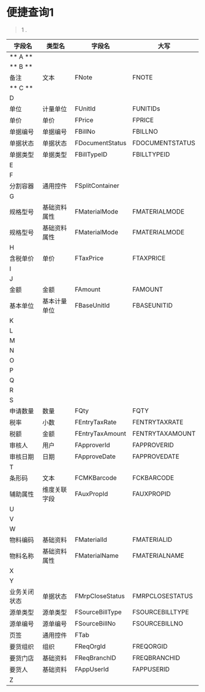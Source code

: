 # 便捷查询1

> 1 . 

| 字段名 | 类型名 | 字段名 | 大写 |
| - | - | - | - |
|** A **|
|** B **|
| 备注 | 文本 | FNote | FNOTE |
|** C **|
| D |
| 单位 | 计量单位 | FUnitId | FUNITIDs |
| 单价 | 单价 | FPrice | FPRICE |
| 单据编号 | 单据编号 | FBillNo | FBILLNO |
| 单据状态 | 单据状态 | FDocumentStatus | FDOCUMENTSTATUS |
| 单据类型 | 单据类型 | FBillTypeID | FBILLTYPEID |
| E |
| F |
| 分割容器 | 通用控件 | FSplitContainer |  |
| G |
| 规格型号 | 基础资料属性 | FMaterialMode | FMATERIALMODE |
| 规格型号 | 基础资料属性 | FMaterialMode | FMATERIALMODE |
| H |
| 含税单价 | 单价 | FTaxPrice | FTAXPRICE |
| I |
| J |
| 金额 | 金额 | FAmount | FAMOUNT |
| 基本单位 | 基本计量单位 | FBaseUnitId | FBASEUNITID |
| K |
| L |
| M |
| N |
| O |
| P |
| Q |
| R |
| S |
| 申请数量 | 数量 | FQty | FQTY |
| 税率 | 小数 | FEntryTaxRate | FENTRYTAXRATE |
| 税额 | 金额 | FEntryTaxAmount | FENTRYTAXAMOUNT |
| 审核人 | 用户 | FApproverId | FAPPROVERID |
| 审核日期 | 日期 | FApproveDate | FAPPROVEDATE |
| T |
| 条形码 | 文本 | FCMKBarcode | FCKBARCODE |
| 辅助属性 | 维度关联字段 | FAuxPropId | FAUXPROPID |
| U |
| V |
| W |
| 物料编码 | 基础资料 | FMaterialId | FMATERIALID |
| 物料名称 | 基础资料属性 | FMaterialName | FMATERIALNAME |
| X |
| Y |
| 业务关闭状态 | 单据状态 | FMrpCloseStatus | FMRPCLOSESTATUS |
| 源单类型 | 源单类型 | FSourceBillType | FSOURCEBILLTYPE |
| 源单编号 | 源单编号 | FSourceBillNo | FSOURCEBILLNO |
| 页签 | 通用控件 | FTab |  |
| 要货组织 | 组织 | FReqOrgId | FREQORGID |
| 要货门店 | 基础资料 | FReqBranchID | FREQBRANCHID |
| 要货人 | 基础资料 | FAppUserId | FAPPUSERID |
| Z |









